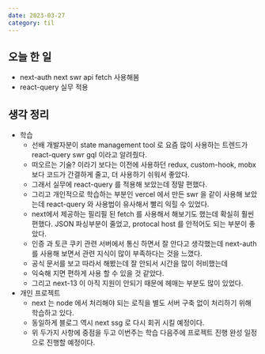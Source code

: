 ```yaml
---
date: 2023-03-27
category: til
---
```


## 오늘 한 일

- next-auth next swr api fetch 사용해봄
- react-query 실무 적용

## 생각 정리

- 학습
  - 선배 개발자분이 state management tool 로 요즘 많이 사용하는 트렌드가 react-query swr gql 이라고 알려줬다.
  - 떠오르는 기술? 이라기 보다는 이전에 사용하던 redux, custom-hook, mobx 보다 코드가 간결하게 줄고, 더 사용하기 쉬워서 좋았다.
  - 그래서 실무에 react-query 를 적용해 보았는데 정말 편했다.
  - 그리고 개인적으로 학습하는 부분인 vercel 에서 만든 swr 을 같이 사용해 보았는데 react-query 와 사용법이 유사해서 빨리 익힐 수 있었다.
  - next에서 제공하는 필리필 된 fetch 를 사용해서 해보기도 했는데 확실히 훨씬 편했다. JSON 파싱부분이 줄었고, protocal host 를 안적어도 되는 부분이 좋았다.
  - 인증 과 토큰 쿠키 관련 서버에서 통신 하면서 잘 안다고 생각했는데 next-auth 를 사용해 보면서 관련 지식이 많이 부족하다는 것을 느꼈다.
  - 공식 문서를 보고 따라서 해봤는데 잘 안되서 시간을 많이 허비했는데
  - 익숙해 지면 편하게 사용 할 수 있을 것 같았다.
  - 그리고 next-13 이 아직 지원이 안되기 때문에 헤매는 부분도 많이 있었다.
- 개인 프로젝트
  - next 는 node 에서 처리해야 되는 로직을 별도 서버 구축 없이 처리하기 위해 학습하고 있다.
  - 동일하게 블로그 역시 next ssg 로 다시 회귀 시킬 예정이다.
  - 위 두가지 사항에 중점을 두고 이번주는 학습 다음주에 프로젝트 진행 완성 일정으로 진행할 예정이다.
